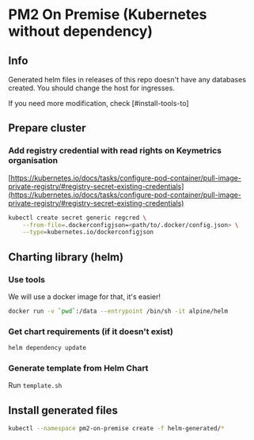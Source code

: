# PM2 On Premise (Kubernetes without dependency)

## Info

Generated helm files in releases of this repo doesn't have any databases created. You should change the host for ingresses.

If you need more modification, check [#install-tools-to]

## Prepare cluster

### Add registry credential with read rights on Keymetrics organisation

[https://kubernetes.io/docs/tasks/configure-pod-container/pull-image-private-registry/#registry-secret-existing-credentials](https://kubernetes.io/docs/tasks/configure-pod-container/pull-image-private-registry/#registry-secret-existing-credentials)

```bash
kubectl create secret generic regcred \
    --from-file=.dockerconfigjson=<path/to/.docker/config.json> \
    --type=kubernetes.io/dockerconfigjson
```

## Charting library (helm)

### Use tools

We will use a docker image for that, it's easier!

```bash
docker run -v `pwd`:/data --entrypoint /bin/sh -it alpine/helm
```

### Get chart requirements (if it doesn't exist)

```bash
helm dependency update
```

### Generate template from Helm Chart

Run `template.sh`

## Install generated files

```bash
kubectl --namespace pm2-on-premise create -f helm-generated/*
```
